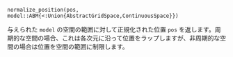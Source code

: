 ```
normalize_position(pos, model::ABM{<:Union{AbstractGridSpace,ContinuousSpace}})
```

与えられた `model` の空間の範囲に対して正規化された位置 `pos` を返します。周期的な空間の場合、これは各次元に沿って位置をラップしますが、非周期的な空間の場合は位置を空間の範囲に制限します。

